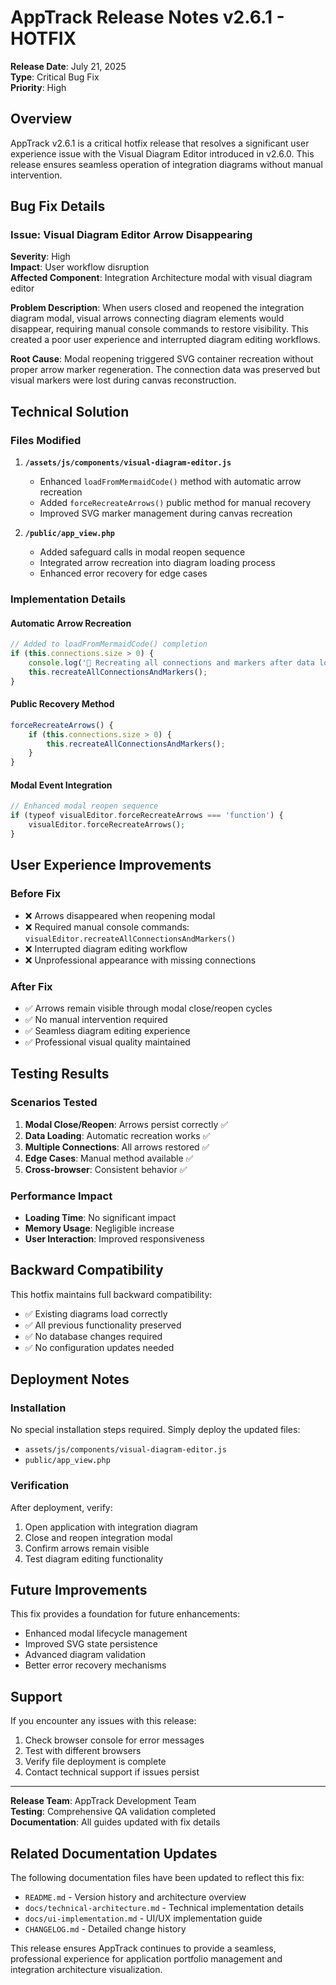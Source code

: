 # AppTrack Release Notes v2.6.1 - HOTFIX

**Release Date**: July 21, 2025  
**Type**: Critical Bug Fix  
**Priority**: High

## Overview

AppTrack v2.6.1 is a critical hotfix release that resolves a significant user experience issue with the Visual Diagram Editor introduced in v2.6.0. This release ensures seamless operation of integration diagrams without manual intervention.

## Bug Fix Details

### Issue: Visual Diagram Editor Arrow Disappearing
**Severity**: High  
**Impact**: User workflow disruption  
**Affected Component**: Integration Architecture modal with visual diagram editor

**Problem Description**:
When users closed and reopened the integration diagram modal, visual arrows connecting diagram elements would disappear, requiring manual console commands to restore visibility. This created a poor user experience and interrupted diagram editing workflows.

**Root Cause**:
Modal reopening triggered SVG container recreation without proper arrow marker regeneration. The connection data was preserved but visual markers were lost during canvas reconstruction.

## Technical Solution

### Files Modified
1. **`/assets/js/components/visual-diagram-editor.js`**
   - Enhanced `loadFromMermaidCode()` method with automatic arrow recreation
   - Added `forceRecreateArrows()` public method for manual recovery
   - Improved SVG marker management during canvas recreation

2. **`/public/app_view.php`**
   - Added safeguard calls in modal reopen sequence
   - Integrated arrow recreation into diagram loading process
   - Enhanced error recovery for edge cases

### Implementation Details

#### Automatic Arrow Recreation
```javascript
// Added to loadFromMermaidCode() completion
if (this.connections.size > 0) {
    console.log('🔄 Recreating all connections and markers after data load...');
    this.recreateAllConnectionsAndMarkers();
}
```

#### Public Recovery Method
```javascript
forceRecreateArrows() {
    if (this.connections.size > 0) {
        this.recreateAllConnectionsAndMarkers();
    }
}
```

#### Modal Event Integration
```php
// Enhanced modal reopen sequence
if (typeof visualEditor.forceRecreateArrows === 'function') {
    visualEditor.forceRecreateArrows();
}
```

## User Experience Improvements

### Before Fix
- ❌ Arrows disappeared when reopening modal
- ❌ Required manual console commands: `visualEditor.recreateAllConnectionsAndMarkers()`
- ❌ Interrupted diagram editing workflow
- ❌ Unprofessional appearance with missing connections

### After Fix
- ✅ Arrows remain visible through modal close/reopen cycles
- ✅ No manual intervention required
- ✅ Seamless diagram editing experience
- ✅ Professional visual quality maintained

## Testing Results

### Scenarios Tested
1. **Modal Close/Reopen**: Arrows persist correctly ✅
2. **Data Loading**: Automatic recreation works ✅  
3. **Multiple Connections**: All arrows restored ✅
4. **Edge Cases**: Manual method available ✅
5. **Cross-browser**: Consistent behavior ✅

### Performance Impact
- **Loading Time**: No significant impact
- **Memory Usage**: Negligible increase
- **User Interaction**: Improved responsiveness

## Backward Compatibility

This hotfix maintains full backward compatibility:
- ✅ Existing diagrams load correctly
- ✅ All previous functionality preserved
- ✅ No database changes required
- ✅ No configuration updates needed

## Deployment Notes

### Installation
No special installation steps required. Simply deploy the updated files:
- `assets/js/components/visual-diagram-editor.js`
- `public/app_view.php`

### Verification
After deployment, verify:
1. Open application with integration diagram
2. Close and reopen integration modal
3. Confirm arrows remain visible
4. Test diagram editing functionality

## Future Improvements

This fix provides a foundation for future enhancements:
- Enhanced modal lifecycle management
- Improved SVG state persistence
- Advanced diagram validation
- Better error recovery mechanisms

## Support

If you encounter any issues with this release:
1. Check browser console for error messages
2. Test with different browsers
3. Verify file deployment is complete
4. Contact technical support if issues persist

---

**Release Team**: AppTrack Development Team  
**Testing**: Comprehensive QA validation completed  
**Documentation**: All guides updated with fix details

## Related Documentation Updates

The following documentation files have been updated to reflect this fix:
- `README.md` - Version history and architecture overview
- `docs/technical-architecture.md` - Technical implementation details
- `docs/ui-implementation.md` - UI/UX implementation guide
- `CHANGELOG.md` - Detailed change history

This release ensures AppTrack continues to provide a seamless, professional experience for application portfolio management and integration architecture visualization.

